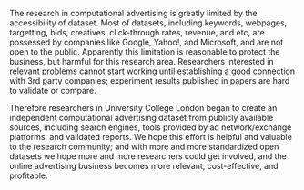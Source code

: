 The research in computational advertising is greatly limited by the accessibility of dataset. Most of datasets, including keywords, webpages, targetting, bids, creatives, click-through rates, revenue, and etc, are possessed by companies like Google, Yahoo!, and Microsoft, and are not open to the public. Apparently this limitation is reasonable to protect the business, but harmful for this research area. Researchers interested in relevant problems cannot start working until establishing a good connection with 3rd party companies; experiment results published in papers are hard to validate or compare.

Therefore researchers in University College London began to create an independent computational advertising dataset from publicly available sources, including search engines, tools provided by ad network/exchange platforms, and validated reports. We hope this effort is helpful and valuable to the research community; and with more and more standardized open datasets we hope more and more researchers could get involved, and the online advertising business becomes more relevant, cost-effective, and profitable.